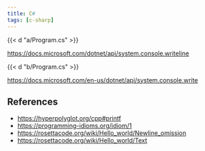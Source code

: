 ```yaml
---
title: C#
tags: [c-sharp]
---
```


{{< d "a/Program.cs" >}}

<https://docs.microsoft.com/dotnet/api/system.console.writeline>

{{< d "b/Program.cs" >}}

<https://docs.microsoft.com/en-us/dotnet/api/system.console.write>

## References

- <https://hyperpolyglot.org/cpp#printf>
- <https://programming-idioms.org/idiom/1>
- <https://rosettacode.org/wiki/Hello_world/Newline_omission>
- <https://rosettacode.org/wiki/Hello_world/Text>
